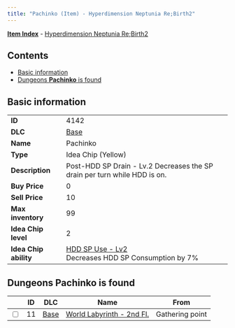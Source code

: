 ```yaml
---
title: "Pachinko (Item) - Hyperdimension Neptunia Re;Birth2"
---
```


[**Item Index**](/neptunia/rb2/item/index.html) - [Hyperdimension Neptunia Re;Birth2](/neptunia/rb2)

## Contents

- [Basic information](#basic-information)
- [Dungeons **Pachinko** is found](#dungeons-pachinko-is-found)

## Basic information

|   |   |
| -- | -- |
| **ID** | 4142 |
| **DLC** | [Base](/neptunia/rb2/dlc/0-base.html) |
| **Name** | Pachinko |
| **Type** | Idea Chip (Yellow) |
| **Description** | Post-HDD SP Drain - Lv.2 Decreases the SP drain per turn while HDD is on. |
| **Buy Price** | 0 |
| **Sell Price** | 10 |
| **Max inventory** | 99 |
| **Idea Chip level** | 2 |
| **Idea Chip ability** | [HDD SP Use - Lv2](/neptunia/rb2/ability/0-9541-hdd-sp-use-lv2.html)<br />Decreases HDD SP Consumption by 7% |

## Dungeons **Pachinko** is found

|    | ID | DLC | Name | From |
| -- | -- | --- | ---- | ---- |
| <input type="checkbox" id="rb2-dungeon-0-11" class="trackbox" /> | 11 | [Base](/neptunia/rb2/dlc/0-base.html) | [World Labyrinth - 2nd Fl.](/neptunia/rb2/dungeon/0-11-world-labyrinth-2nd-fl.html) | Gathering point |